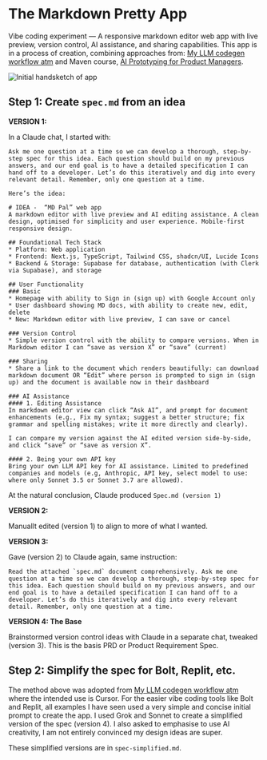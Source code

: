 # The Markdown Pretty App
Vibe coding experiment — A responsive markdown editor web app with live preview, version control, AI assistance, and sharing capabilities. This app is in a process of creation, combining approaches from: [My LLM codegen workflow atm](https://harper.blog/2025/02/16/my-llm-codegen-workflow-atm/) and Maven course, [AI Prototyping for Product Managers](https://maven.com/tech-for-product/ai-prototyping-for-product-managers).

![Initial handsketch of app](https://michellepace.github.io/markdown-pretty-app/images/wire_01_overview_handsketch.jpg)

## Step 1: Create `spec.md` from an idea

**VERSION 1:**

In a Claude chat, I started with:

```
Ask me one question at a time so we can develop a thorough, step-by-step spec for this idea. Each question should build on my previous answers, and our end goal is to have a detailed specification I can hand off to a developer. Let’s do this iteratively and dig into every relevant detail. Remember, only one question at a time.

Here’s the idea:

# IDEA -  “MD Pal” web app
A markdown editor with live preview and AI editing assistance. A clean design, optimised for simplicity and user experience. Mobile-first responsive design.

## Foundational Tech Stack
* Platform: Web application
* Frontend: Next.js, TypeScript, Tailwind CSS, shadcn/UI, Lucide Icons
* Backend & Storage: Supabase for database, authentication (with Clerk via Supabase), and storage

## User Functionality
### Basic
* Homepage with ability to Sign in (sign up) with Google Account only
* User dashboard showing MD docs, with ability to create new, edit, delete
* New: Markdown editor with live preview, I can save or cancel

### Version Control
* Simple version control with the ability to compare versions. When in Markdown editor I can “save as version X” or “save” (current)

### Sharing
* Share a link to the document which renders beautifully: can download markdown document OR “Edit” where person is prompted to sign in (sign up) and the document is available now in their dashboard 

### AI Assistance
#### 1. Editing Assistance
In markdown editor view can click “Ask AI”, and prompt for document enhancements (e.g., Fix my syntax; suggest a better structure; fix grammar and spelling mistakes; write it more directly and clearly). 

I can compare my version against the AI edited version side-by-side, and click “save” or “save as version X”.

#### 2. Being your own API key
Bring your own LLM API key for AI assistance. Limited to predefined companies and models (e.g, Anthropic, API key, select model to use: where only Sonnet 3.5 or Sonnet 3.7 are allowed).
```

At the natural conclusion, Claude produced `Spec.md (version 1)`

**VERSION 2:**

Manuallt edited (version 1) to align to more of what I wanted.

**VERSION 3:**

Gave (version 2) to Claude again, same instruction:

```
Read the attached `spec.md` document comprehensively. Ask me one question at a time so we can develop a thorough, step-by-step spec for this idea. Each question should build on my previous answers, and our end goal is to have a detailed specification I can hand off to a developer. Let’s do this iteratively and dig into every relevant detail. Remember, only one question at a time.
```

**VERSION 4: The Base**

Brainstormed version control ideas with Claude in a separate chat, tweaked (version 3). This is the basis PRD or Product Requirement Spec.

## Step 2: Simplify the spec for Bolt, Replit, etc.
The method above was adopted from [My LLM codegen workflow atm](https://harper.blog/2025/02/16/my-llm-codegen-workflow-atm/) where the intended use is Cursor. For the easier vibe coding tools like Bolt and Replit, all examples I have seen used a very simple and concise initial prompt to create the app. I used Grok and Sonnet to create a simplified version of the spec (version 4). I also asked to emphasise to use AI creativity, I am not entirely convinced my design ideas are super.

These simplified versions are in `spec-simplified.md`.